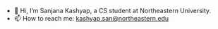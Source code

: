 - 👋 Hi, I’m Sanjana Kashyap, a CS student at Northeastern University.
- 📫 How to reach me: kashyap.san@northeastern.edu

<!---
sanjanakash/sanjanakash is a ✨ special ✨ repository because its `README.md` (this file) appears on your GitHub profile.
You can click the Preview link to take a look at your changes.
--->
